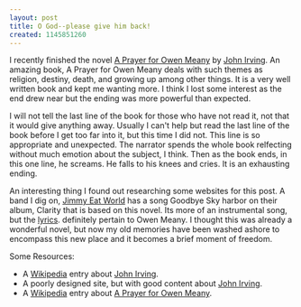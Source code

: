 ```yaml
---
layout: post
title: O God--please give him back!
created: 1145851260
---
```


I recently finished the novel [A Prayer for Owen Meany](http://en.wikipedia.org/wiki/A_Prayer_for_Owen_Meany "A Prayer for Owen Meany") by [John Irving](http://en.wikipedia.org/wiki/John_Irving "John Irving"). An amazing book, A Prayer for Owen Meany deals with such themes as religion, destiny, death, and growing up among other things. It is a very well written book and kept me wanting more. I think I lost some interest as the end drew near but the ending was more powerful than expected.

I will not tell the last line of the book for those who have not read it, not that it would give anything away. Usually I can't help but read the last line of the book before I get too far into it, but this time I did not. This line is so appropriate and unexpected. The narrator spends the whole book relfecting without much emotion about the subject, I think. Then as the book ends, in this one line, he screams. He falls to his knees and cries. It is an exhausting ending.

An interesting thing I found out researching some websites for this post. A band I dig on, [Jimmy Eat World](http://jimmyeatworld.net/ "Jimmy Eat World") has a song Goodbye Sky harbor on their album, Clarity that is based on this novel. Its more of an instrumental song, but the [lyrics](http://www.azlyrics.com/lyrics/jimmyeatworld/goodbyeskyharbor.html "Goodbye Sky Harbor lyrics"). definitely pertain to Owen Meany. I thought this was already a wonderful novel, but now my old memories have been washed ashore to encompass this new place and it becomes a brief moment of freedom.

Some Resources:
- A [Wikipedia](http://en.wikipedia.org/ "Wikipedia") entry about [John Irving](http://en.wikipedia.org/wiki/John_Irving "John Irving").
- A poorly designed site, but with good content about [John Irving](http://ourworld-top.cs.com/irvingpage/ "John Irving").
- A [Wikipedia](http://en.wikipedia.org/ "Wikipedia") entry about [A Prayer for Owen Meany](http://en.wikipedia.org/wiki/A_Prayer_for_Owen_Meany "A Prayer for Owen Meany").

